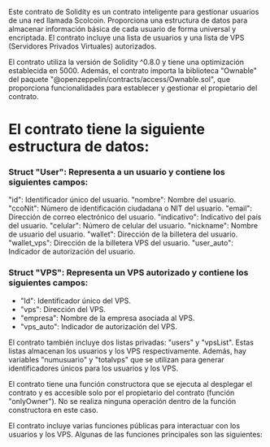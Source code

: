 Este contrato de Solidity es un contrato inteligente para gestionar usuarios de una red llamada Scolcoin. Proporciona una estructura de datos para almacenar información básica de cada usuario de forma universal y encriptada. El contrato incluye una lista de usuarios y una lista de VPS (Servidores Privados Virtuales) autorizados.

El contrato utiliza la versión de Solidity ^0.8.0 y tiene una optimización establecida en 5000. Además, el contrato importa la biblioteca "Ownable" del paquete "@openzeppelin/contracts/access/Ownable.sol", que proporciona funcionalidades para establecer y gestionar el propietario del contrato.

# El contrato tiene la siguiente estructura de datos:

### Struct "User": Representa a un usuario y contiene los siguientes campos:

"id": Identificador único del usuario.
"nombre": Nombre del usuario.
"ccoNit": Número de identificación ciudadana o NIT del usuario.
"email": Dirección de correo electrónico del usuario.
"indicativo": Indicativo del país del usuario.
"celular": Número de celular del usuario.
"nickname": Nombre de usuario del usuario.
"wallet": Dirección de la billetera del usuario.
"wallet_vps": Dirección de la billetera VPS del usuario.
"user_auto": Indicador de autorización del usuario.

### Struct "VPS": Representa un VPS autorizado y contiene los siguientes campos:

* "Id": Identificador único del VPS.
* "vps": Dirección del VPS.
* "empresa": Nombre de la empresa asociada al VPS.
* "vps_auto": Indicador de autorización del VPS.

El contrato también incluye dos listas privadas: "users" y "vpsList". Estas listas almacenan los usuarios y los VPS respectivamente. Además, hay variables "numusuario" y "totalvps" que se utilizan para generar identificadores únicos para los usuarios y los VPS.

El contrato tiene una función constructora que se ejecuta al desplegar el contrato y es accesible solo por el propietario del contrato (función "onlyOwner"). No se realiza ninguna operación dentro de la función constructora en este caso.

El contrato incluye varias funciones públicas para interactuar con los usuarios y los VPS. Algunas de las funciones principales son las siguientes:
